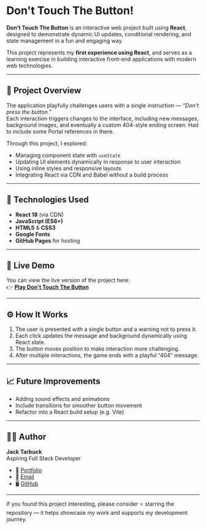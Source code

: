 # Don't Touch The Button!

**Don't Touch The Button** is an interactive web project built using **React**, designed to demonstrate dynamic UI updates, conditional rendering, and state management in a fun and engaging way.

This project represents my **first experience using React**, and serves as a learning exercise in building interactive front-end applications with modern web technologies.

---

## 📘 Project Overview

The application playfully challenges users with a single instruction — *“Don’t press the button.”*  
Each interaction triggers changes to the interface, including new messages, background images, and eventually a custom 404-style ending screen.
Had to include some Portal references in there. 

Through this project, I explored:

- Managing component state with `useState`
- Updating UI elements dynamically in response to user interaction
- Using inline styles and responsive layouts
- Integrating React via CDN and Babel without a build process

---

## 🧠 Technologies Used

- **React 18** (via CDN)
- **JavaScript (ES6+)**
- **HTML5** & **CSS3**
- **Google Fonts**
- **GitHub Pages** for hosting

---

## 🚀 Live Demo

You can view the live version of the project here:  
👉 [**Play Don't Touch The Button**](https://tarby98.github.io/dont-touch-the-button)

---

## ⚙️ How It Works

1. The user is presented with a single button and a warning not to press it.  
2. Each click updates the message and background dynamically using React state.  
3. The button moves position to make interaction more challenging.  
4. After multiple interactions, the game ends with a playful “404” message.

---

## 📈 Future Improvements

- Adding sound effects and animations  
- Include transitions for smoother button movement  
- Refactor into a React build setup (e.g. Vite)  

---

## 👨‍💻 Author

**Jack Tarbuck**  
Aspiring Full Stack Developer  
- 💼 [Portfolio](https://tarby98.github.io/my-portfolio/)
- 📧 [Email](mailto:jacktarbuck@hotmail.co.uk)  
- 🖥️ [GitHub](https://github.com/Tarby98)

---

If you found this project interesting, please consider ⭐ starring the repository — it helps showcase my work and supports my development journey.
